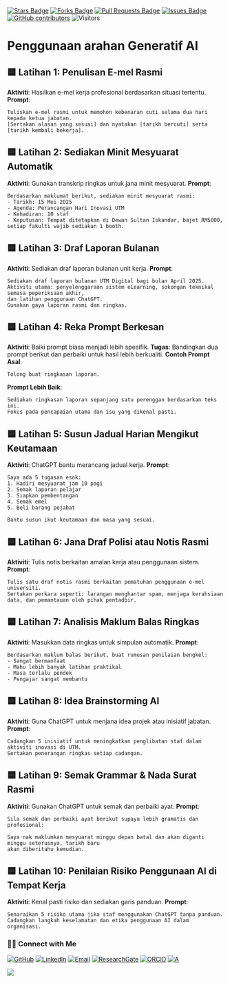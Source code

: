 <a href="https://github.com/drshahizan/short-course/stargazers"><img src="https://img.shields.io/github/stars/drshahizan/short-course" alt="Stars Badge"/></a>
<a href="https://github.com/drshahizan/short-course/network/members"><img src="https://img.shields.io/github/forks/drshahizan/short-course" alt="Forks Badge"/></a>
<a href="https://github.com/drshahizan/short-course/pulls"><img src="https://img.shields.io/github/issues-pr/drshahizan/short-course" alt="Pull Requests Badge"/></a>
<a href="https://github.com/drshahizan/short-course"><img src="https://img.shields.io/github/issues/drshahizan/short-course" alt="Issues Badge"/></a>
<a href="https://github.com/drshahizan/short-course/graphs/contributors"><img alt="GitHub contributors" src="https://img.shields.io/github/contributors/drshahizan/short-course?color=2b9348"></a>
![Visitors](https://api.visitorbadge.io/api/visitors?path=https%3A%2F%2Fgithub.com%2Fdrshahizan%2Fshort-course&labelColor=%23d9e3f0&countColor=%23697689&style=flat)

# Penggunaan arahan Generatif AI

## 🟦 **Latihan 1: Penulisan E-mel Rasmi**

**Aktiviti**: Hasilkan e-mel kerja profesional berdasarkan situasi tertentu.
**Prompt**:

```
Tuliskan e-mel rasmi untuk memohon kebenaran cuti selama dua hari kepada ketua jabatan.
[Sertakan alasan yang sesuai] dan nyatakan [tarikh bercuti] serta [tarikh kembali bekerja].
```

## 🟦 **Latihan 2: Sediakan Minit Mesyuarat Automatik**

**Aktiviti**: Gunakan transkrip ringkas untuk jana minit mesyuarat.
**Prompt**:

```
Berdasarkan maklumat berikut, sediakan minit mesyuarat rasmi: 
- Tarikh: 15 Mei 2025
- Agenda: Perancangan Hari Inovasi UTM
- Kehadiran: 10 staf
- Keputusan: Tempat ditetapkan di Dewan Sultan Iskandar, bajet RM5000, setiap fakulti wajib sediakan 1 booth.
```

## 🟦 **Latihan 3: Draf Laporan Bulanan**

**Aktiviti**: Sediakan draf laporan bulanan unit kerja.
**Prompt**:

```
Sediakan draf laporan bulanan UTM Digital bagi bulan April 2025.
Aktiviti utama: penyelenggaraan sistem eLearning, sokongan teknikal semasa peperiksaan akhir,
dan latihan penggunaan ChatGPT.
Gunakan gaya laporan rasmi dan ringkas.
```

## 🟦 **Latihan 4: Reka Prompt Berkesan**

**Aktiviti**: Baiki prompt biasa menjadi lebih spesifik.
**Tugas**:
Bandingkan dua prompt berikut dan perbaiki untuk hasil lebih berkualiti.
**Contoh Prompt Asal**:

```
Tolong buat ringkasan laporan.
```

**Prompt Lebih Baik**:

```
Sediakan ringkasan laporan sepanjang satu perenggan berdasarkan teks ini.
Fokus pada pencapaian utama dan isu yang dikenal pasti.
```

## 🟦 **Latihan 5: Susun Jadual Harian Mengikut Keutamaan**

**Aktiviti**: ChatGPT bantu merancang jadual kerja.
**Prompt**:

```
Saya ada 5 tugasan esok:
1. Hadiri mesyuarat jam 10 pagi
2. Semak laporan pelajar
3. Siapkan pembentangan
4. Semak emel
5. Beli barang pejabat

Bantu susun ikut keutamaan dan masa yang sesuai.
```

## 🟦 **Latihan 6: Jana Draf Polisi atau Notis Rasmi**

**Aktiviti**: Tulis notis berkaitan amalan kerja atau penggunaan sistem.
**Prompt**:

```
Tulis satu draf notis rasmi berkaitan pematuhan penggunaan e-mel universiti.
Sertakan perkara seperti: larangan menghantar spam, menjaga kerahsiaan data, dan pemantauan oleh pihak pentadbir.
```

## 🟦 **Latihan 7: Analisis Maklum Balas Ringkas**

**Aktiviti**: Masukkan data ringkas untuk simpulan automatik.
**Prompt**:

```
Berdasarkan maklum balas berikut, buat rumusan penilaian bengkel: 
- Sangat bermanfaat
- Mahu lebih banyak latihan praktikal
- Masa terlalu pendek
- Pengajar sangat membantu
```

## 🟦 **Latihan 8: Idea Brainstorming AI**

**Aktiviti**: Guna ChatGPT untuk menjana idea projek atau inisiatif jabatan.
**Prompt**:

```
Cadangkan 5 inisiatif untuk meningkatkan penglibatan staf dalam aktiviti inovasi di UTM.
Sertakan penerangan ringkas setiap cadangan.
```

## 🟦 **Latihan 9: Semak Grammar & Nada Surat Rasmi**

**Aktiviti**: Gunakan ChatGPT untuk semak dan perbaiki ayat.
**Prompt**:

```
Sila semak dan perbaiki ayat berikut supaya lebih gramatis dan profesional:

Saya nak maklumkan mesyuarat minggu depan batal dan akan diganti minggu seterusnya, tarikh baru
akan diberitahu kemudian.
```

## 🟦 **Latihan 10: Penilaian Risiko Penggunaan AI di Tempat Kerja**

**Aktiviti**: Kenal pasti risiko dan sediakan garis panduan.
**Prompt**:

```
Senaraikan 5 risiko utama jika staf menggunakan ChatGPT tanpa panduan.
Cadangkan langkah keselamatan dan etika penggunaan AI dalam organisasi.
```

### 🙌🏻 Connect with Me
<p align="left">
    <a href="https://github.com/drshahizan" target="_blank"><img alt="GitHub" src="https://img.shields.io/badge/-@drshahizan-181717?style=flat-square&logo=GitHub&logoColor=white"></a>
    <a href="https://www.linkedin.com/in/drshahizan" target="_blank"><img alt="LinkedIn" src="https://img.shields.io/badge/-drshahizan-blue?style=flat-square&logo=Linkedin&logoColor=white&link=https://www.linkedin.com/in/drshahizan/"></a>
    <a href="mailto:shahizan@utm.my" target="_blank"><img alt="Email" src="https://img.shields.io/badge/-shahizan@utm.my-c14438?style=flat-square&logo=Gmail&logoColor=white&link=mailto:shahizan@utm.my.com"></a>
    <a href="https://www.researchgate.net/profile/Mohd-Othman-28" target="_blank"><img alt="ResearchGate" src="https://img.shields.io/badge/-ResearchGate-00CCBB?style=flat-square&logo=ResearchGate&logoColor=white"></a>
    <a href="https://orcid.org/0000-0003-4261-1873" target="_blank"><img alt="ORCID" src="https://img.shields.io/badge/-ORCID-A6CE39?style=flat-square&logo=ORCID&logoColor=white"></a> 
 <a href="https://visitorbadge.io/status?path=https%3A%2F%2Fgithub.com%2Fdrshahizan" target="_blank"><img alt="A" src="https://api.visitorbadge.io/api/visitors?path=https%3A%2F%2Fgithub.com%2Fdrshahizan&labelColor=%23697689&countColor=%23555555&style=plastic"></a>
 
![](https://hit.yhype.me/github/profile?user_id=81284918)
</p>
